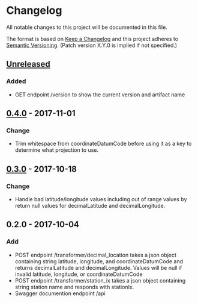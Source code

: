 # Changelog
All notable changes to this project will be documented in this file.

The format is based on [Keep a Changelog](http://keepachangelog.com/en/1.0.0/)
and this project adheres to [Semantic Versioning](http://semver.org/spec/v2.0.0.html). (Patch version X.Y.0 is implied if not specified.)

## [Unreleased]
### Added
- GET endpoint /version to show the current version and artifact name

## [0.4.0] - 2017-11-01
### Change
- Trim whitespace from coordinateDatumCode before using it as a key to determine what projection to use.
 
## [0.3.0] - 2017-10-18
### Change
- Handle bad latitude/longitude values including out of range values by return null values for decimalLatitude and decimalLongitude.

## 0.2.0 - 2017-10-04
### Add
- POST endpoint /transformer/decimal_location takes a json object containing string latitude, longitude, and coordinateDatumCode and returns
decimalLatitude and decimalLongitude. Values will be null if invalid latitude, longitude, or coordinateDatumCode
- POST endpoint /transformer/station_ix takes a json object containing string station name and responds with stationIx.
- Swagger documention endpoint /api

[Unreleased]: https://github.com/USGS-CIDA/MLR-Legacy-Transformer/compare/MLR-Legacy-Transformer-0.4.0...master
[0.4.0]: https://github.com/USGS-CIDA/MLR-Legacy-Transformer/compare/MLR-Legacy-Transformer-0.3.0...MLR-Legacy-Transformer-0.4.0
[0.3.0]: https://github.com/USGS-CIDA/MLR-Legacy-Transformer/compare/MLR-Legacy-Transformer-0.2.0...MLR-Legacy-Transformer-0.3.0
 
 